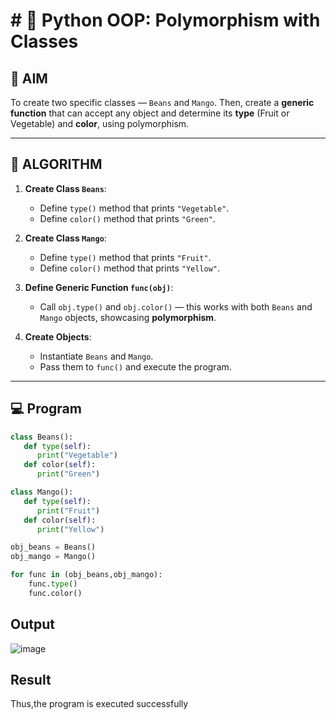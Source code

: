 # # 🐍 Python OOP: Polymorphism with Classes

## 🎯 AIM

To create two specific classes — `Beans` and `Mango`. Then, create a **generic function** that can accept any object and determine its **type** (Fruit or Vegetable) and **color**, using polymorphism.

---

## 🧠 ALGORITHM

1. **Create Class `Beans`**:
   - Define `type()` method that prints `"Vegetable"`.
   - Define `color()` method that prints `"Green"`.

2. **Create Class `Mango`**:
   - Define `type()` method that prints `"Fruit"`.
   - Define `color()` method that prints `"Yellow"`.

3. **Define Generic Function `func(obj)`**:
   - Call `obj.type()` and `obj.color()` — this works with both `Beans` and `Mango` objects, showcasing **polymorphism**.

4. **Create Objects**:
   - Instantiate `Beans` and `Mango`.
   - Pass them to `func()` and execute the program.

---

## 💻 Program

```python
class Beans(): 
   def type(self): 
      print("Vegetable") 
   def color(self):
      print("Green")

class Mango(): 
   def type(self): 
      print("Fruit") 
   def color(self): 
      print("Yellow")

obj_beans = Beans() 
obj_mango = Mango()

for func in (obj_beans,obj_mango): 
    func.type()
    func.color()
```

## Output

![image](https://github.com/user-attachments/assets/8e8904e6-589f-4f93-b74f-8e290f7fce7b)

## Result

Thus,the program is executed successfully

